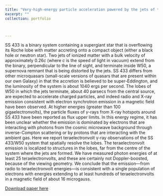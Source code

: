 ```yaml
---
title: "Very-high-energy particle acceleration powered by the jets of the microquasar SS 433"
excerpt: ""
collection: portfolio



---
```


SS 433 is a binary system containing a supergiant star that is overflowing its Roche lobe with matter accreting onto a compact object (either a black hole or neutron star). Two jets of ionized matter with a bulk velocity of approximately 0.26*c* (where *c* is the speed of light in vacuum) extend from the binary, perpendicular to the line of sight, and terminate inside W50, a supernova remnant that is being distorted by the jets. SS 433 differs from other microquasars (small-scale versions of quasars that are present within our own Galaxy) in that the accretion is believed to be super-Eddington, and the luminosity of the system is about 1040 ergs per second. The lobes of W50 in which the jets terminate, about 40 parsecs from the central source, are expected to accelerate charged particles, and indeed radio and X-ray emission consistent with electron synchrotron emission in a magnetic field have been observed. At higher energies (greater than 100 gigaelectronvolts), the particle fluxes of *γ*-rays from X-ray hotspots around SS 433 have been reported as flux upper limits. In this energy regime, it has been unclear whether the emission is dominated by electrons that are interacting with photons from the cosmic microwave background through inverse-Compton scattering or by protons that are interacting with the ambient gas. Here we report teraelectronvolt γ-ray observations of the SS 433/W50 system that spatially resolve the lobes. The teraelectronvolt emission is localized to structures in the lobes, far from the centre of the system where the jets are formed. We have measured photon energies of at least 25 teraelectronvolts, and these are certainly not Doppler-boosted, because of the viewing geometry. We conclude that the emission—from radio to teraelectronvolt energies—is consistent with a single population of electrons with energies extending to at least hundreds of teraelectronvolts in a magnetic field of about 16 microgauss.

[Download paper here](https://www.nature.com/articles/s41586-018-0565-5)
